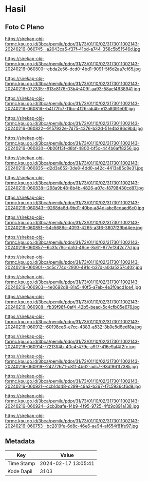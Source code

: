 # Hasil

## Foto C Plano

https://sirekap-obj-formc.kpu.go.id/3bca/pemilu/pdpr/31/73/01/10/02/3173011002143-20240216-060745--a2043ca5-f37f-41bd-a744-358c5b51546d.jpg

https://sirekap-obj-formc.kpu.go.id/3bca/pemilu/pdpr/31/73/01/10/02/3173011002143-20240216-060800--ebda2e56-dcd0-4bd1-9091-5f6d2aa7cf65.jpg

https://sirekap-obj-formc.kpu.go.id/3bca/pemilu/pdpr/31/73/01/10/02/3173011002143-20240216-072335--913c8176-03b4-409f-aa93-58aef4638941.jpg

https://sirekap-obj-formc.kpu.go.id/3bca/pemilu/pdpr/31/73/01/10/02/3173011002143-20240216-060816--b4177fc7-11bc-4f26-ab4b-e12a9391e0ff.jpg

https://sirekap-obj-formc.kpu.go.id/3bca/pemilu/pdpr/31/73/01/10/02/3173011002143-20240216-060822--9157922e-7d75-4376-b32d-51e4b296c9bd.jpg

https://sirekap-obj-formc.kpu.go.id/3bca/pemilu/pdpr/31/73/01/10/02/3173011002143-20240216-060830--0b06f13f-d6bf-4800-bf5c-444b6aff8256.jpg

https://sirekap-obj-formc.kpu.go.id/3bca/pemilu/pdpr/31/73/01/10/02/3173011002143-20240216-060835--d2d3a652-3de8-4dd0-a42c-4413a85c8e31.jpg

https://sirekap-obj-formc.kpu.go.id/3bca/pemilu/pdpr/31/73/01/10/02/3173011002143-20240216-060838--298a9b48-8b4b-4826-a07c-f8798430cd87.jpg

https://sirekap-obj-formc.kpu.go.id/3bca/pemilu/pdpr/31/73/01/10/02/3173011002143-20240216-060843--9268da6d-9bd1-40be-a84d-abc8cdaed6c0.jpg

https://sirekap-obj-formc.kpu.go.id/3bca/pemilu/pdpr/31/73/01/10/02/3173011002143-20240216-060851--54c5686c-4093-4265-a3f6-3807f29bd4ee.jpg

https://sirekap-obj-formc.kpu.go.id/3bca/pemilu/pdpr/31/73/01/10/02/3173011002143-20240216-060857--6c3fc79c-da1d-49ce-8c61-877ef342c77d.jpg

https://sirekap-obj-formc.kpu.go.id/3bca/pemilu/pdpr/31/73/01/10/02/3173011002143-20240216-060901--4c5c774d-2930-491c-b37d-a0da5257c402.jpg

https://sirekap-obj-formc.kpu.go.id/3bca/pemilu/pdpr/31/73/01/10/02/3173011002143-20240216-060903--4e0692d8-81a5-40f5-a7eb-4e3f0acd1ce4.jpg

https://sirekap-obj-formc.kpu.go.id/3bca/pemilu/pdpr/31/73/01/10/02/3173011002143-20240216-060908--fb39f98f-0af4-42b5-bead-5c4cfb05e676.jpg

https://sirekap-obj-formc.kpu.go.id/3bca/pemilu/pdpr/31/73/01/10/02/3173011002143-20240216-060912--60198ce6-e7cc-4383-a532-3b0e5d6edf8a.jpg

https://sirekap-obj-formc.kpu.go.id/3bca/pemilu/pdpr/31/73/01/10/02/3173011002143-20240216-060914--7213ff4b-40c4-479c-a9f7-416e9af4f2fc.jpg

https://sirekap-obj-formc.kpu.go.id/3bca/pemilu/pdpr/31/73/01/10/02/3173011002143-20240216-060919--24272671-c81f-4b62-adc7-93df961f7385.jpg

https://sirekap-obj-formc.kpu.go.id/3bca/pemilu/pdpr/31/73/01/10/02/3173011002143-20240216-060921--ccb1dd48-c299-49a3-b367-f7c5936cf6d9.jpg

https://sirekap-obj-formc.kpu.go.id/3bca/pemilu/pdpr/31/73/01/10/02/3173011002143-20240216-060924--2cb3bafe-14b9-4f95-9725-4fd9c891a138.jpg

https://sirekap-obj-formc.kpu.go.id/3bca/pemilu/pdpr/31/73/01/10/02/3173011002143-20240216-060753--bc2819fe-6d8c-46e6-ae94-af654f81fe97.jpg


## Metadata

| Key        | Value               |
| ---------- | ------------------- |
| Time Stamp | 2024-02-17 13:05:41 |
| Kode Dapil | 3103                |



